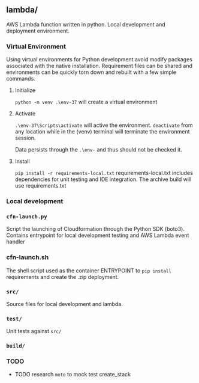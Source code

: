 ## lambda/

AWS Lambda function written in python.  Local development and deployment environment.

### Virtual Environment

Using virtual environments for Python development avoid modify packages associated with the native installation.  Requirement files can be shared and environments can be quickly torn down and rebuilt with a few simple commands.

1. Initialize
    
    `python -m venv .\env-37` will create a virtual environment

2. Activate

    `.\env-37\Scripts\activate` will active the environment.  `deactivate` from any location while in the (venv) terminal will terminate the environment session.

    Data persists through the `.\env-` and thus should not be checked it.

3. Install

    `pip install -r requirements-local.txt`  requirements-local.txt includes dependencies for unit testing and IDE integration.  The archive build will use requirements.txt


### Local development

### `cfn-launch.py`

Script the launching of Cloudformation through the Python SDK (boto3).  Contains entrypoint for local development testing and AWS Lambda event handler

### cfn-launch.sh

The shell script used as the container ENTRYPOINT to `pip install` requirements and create the .zip deployment.

### `src/`

Source files for local development and lambda.

### `test/`

Unit tests against `src/`

### `build/`

### TODO

- TODO research `moto` to mock test create_stack